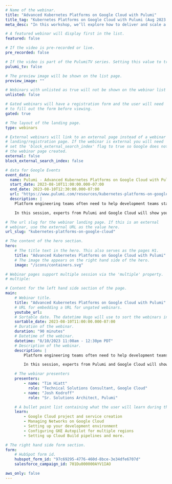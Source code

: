 ```yaml
---
# Name of the webinar.
title: "Advanced Kubernetes Platforms on Google Cloud with Pulumi"
title_tag: "Kubernetes Platforms on Google Cloud with Pulumi (Aug 2023 Workshop)"
meta_desc: "In this workshop, we’ll explore how to deliver and scale a Kubernetes platform on Google Cloud."

# A featured webinar will display first in the list.
featured: false

# If the video is pre-recorded or live.
pre_recorded: false

# If the video is part of the PulumiTV series. Setting this value to true will list the video in the "PulumiTV" section.
pulumi_tv: false

# The preview image will be shown on the list page.
preview_image: ""

# Webinars with unlisted as true will not be shown on the webinar list
unlisted: false

# Gated webinars will have a registration form and the user will need
# to fill out the form before viewing.
gated: true

# The layout of the landing page.
type: webinars

# External webinars will link to an external page instead of a webinar
# landing/registration page. If the webinar is external you will need
# set the 'block_external_search_index' flag to true so Google does not index
# the webinar page created.
external: false
block_external_search_index: false

# data for Google Events
event_data:
  name: Pulumi - Advanced Kubernetes Platforms on Google Cloud with Pulumi
  start_date: 2023-08-10T11:00:00.000-07:00
  end_date: 2023-08-10T12:30:00.000-07:00
  url: "https://www.pulumi.com/resources/kubernetes-platforms-on-google-cloud"
  description: |
    Platform engineering teams often need to help development teams stand up core platforms, build release automation, deploy applications, and scale resources to match customer demand. A best practice in these scenarios is to break up these services into multiple stacks to enable updates to infrastructure and processes that won’t disrupt production.

    In this session, experts from Pulumi and Google Cloud will show you how to stand up networking and cluster components GKE Autopilot, configure CI/CD pipelines and run an application that leverages multiple Google Cloud resources. We’ll also show you how to scale your infrastructure across multiple regions.

# The url slug for the webinar landing page. If this is an external
# webinar, use the external URL as the value here.
url_slug: "kubernetes-platforms-on-google-cloud"

# The content of the hero section.
hero:
    # The title text in the hero. This also serves as the pages H1.
    title: "Advanced Kubernetes Platforms on Google Cloud with Pulumi"
    # The image the appears on the right hand side of the hero.
    image: "/icons/containers.svg"

# Webinar pages support multiple session via the 'multiple' property.
# multiple:

# Content for the left hand side section of the page.
main:
    # Webinar title.
    title: "Advanced Kubernetes Platforms on Google Cloud with Pulumi"
    # URL for embedding a URL for ungated webinars.
    youtube_url: 
    # Sortable date. The datetime Hugo will use to sort the webinars in date order.
    sortable_date: 2023-08-10T11:00:00.000-07:00
    # Duration of the webinar.
    duration: "90 minutes"
    # Datetime of the webinar.
    datetime: "8/10/2023 11:00am - 12:30pm PDT"
    # Description of the webinar.
    description: |
        Platform engineering teams often need to help development teams stand up core platforms, build release automation, deploy applications, and scale resources to match customer demand. A best practice in these scenarios is to break up these services into multiple stacks to enable updates to infrastructure and processes that won’t disrupt production.

        In this session, experts from Pulumi and Google Cloud will show you how to stand up networking and cluster components GKE Autopilot, configure CI/CD pipelines and run an application that leverages multiple Google Cloud resources. We’ll also show you how to scale your infrastructure across multiple regions.

    # The webinar presenters
    presenters:
        - name: "Tim Hiatt"
          role: "Technical Solutions Consultant, Google Cloud"
        - name: "Josh Kodroff"
          role: "Sr. Solutions Architect, Pulumi"

    # A bullet point list containing what the user will learn during the webinar.
    learn:
        - Google Cloud project and service creation
        - Managing Networks on Google Cloud
        - Setting up your development environment
        - Configuring GKE Autopilot for multiple regions
        - Setting up Cloud Build pipelines and more.

# The right hand side form section.
form:
    # HubSpot form id.
    hubspot_form_id: "97c69295-4776-460d-8bce-3e34dfe6707d"
    salesforce_campaign_id: 701Du000000AYV1IAO

aws_only: false
---
```


